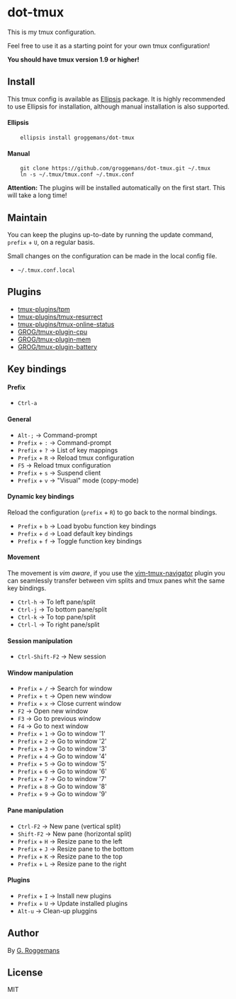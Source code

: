 # dot-tmux

This is my tmux configuration.

Feel free to use it as a starting point for your own tmux configuration!

**You should have tmux version 1.9 or higher!**

## Install
This tmux config is available as [Ellipsis][Ellipsis] package. It is highly
recommended to use Ellipsis for installation, although manual installation is
also supported.

#### Ellipsis
``` shell
    ellipsis install groggemans/dot-tmux
```

#### Manual
```shell
    git clone https://github.com/groggemans/dot-tmux.git ~/.tmux
    ln -s ~/.tmux/tmux.conf ~/.tmux.conf
```

**Attention:** The plugins will be installed automatically on the first start.
This will take a long time!

## Maintain
You can keep the plugins up-to-date by running the update command, `prefix` +
`U`, on a regular basis.

Small changes on the configuration can be made in the local config file.
- `~/.tmux.conf.local`

## Plugins
- [tmux-plugins/tpm][tpm]
- [tmux-plugins/tmux-resurrect][tmux-resurrect]
- [tmux-plugins/tmux-online-status][tmux-online-status]
- [GROG/tmux-plugin-cpu][tmux-plugin-cpu]
- [GROG/tmux-plugin-mem][tmux-plugin-mem]
- [GROG/tmux-plugin-battery][tmux-plugin-battery]

## Key bindings

#### Prefix
- `Ctrl-a`

#### General
- `Alt-;` -> Command-prompt
- `Prefix` + `:` -> Command-prompt
- `Prefix` + `?` -> List of key mappings
- `Prefix` + `R` -> Reload tmux configuration
- `F5` -> Reload tmux configuration
- `Prefix` + `s` -> Suspend client
- `Prefix` + `v` -> "Visual" mode (copy-mode)

#### Dynamic key bindings
Reload the configuration (`prefix` + `R`) to go back to the normal bindings.

- `Prefix` + `b` -> Load byobu function key bindings
- `Prefix` + `d` -> Load default key bindings
- `Prefix` + `f` -> Toggle function key bindings


#### Movement
The movement is *vim aware*, if you use the
[vim-tmux-navigator][vim-tmux-navigator] plugin
you can seamlessly transfer between vim splits and tmux panes whit the same
key bindings.

- `Ctrl-h` -> To left pane/split
- `Ctrl-j` -> To bottom pane/split
- `Ctrl-k` -> To top pane/split
- `Ctrl-l` -> To right pane/split

#### Session manipulation
- `Ctrl-Shift-F2` -> New session

#### Window manipulation
- `Prefix` + `/` -> Search for window
- `Prefix` + `t` -> Open new window
- `Prefix` + `x` -> Close current window
- `F2` -> Open new window
- `F3` -> Go to previous window
- `F4` -> Go to next window
- `Prefix` + `1` -> Go to window '1'
- `Prefix` + `2` -> Go to window '2'
- `Prefix` + `3` -> Go to window '3'
- `Prefix` + `4` -> Go to window '4'
- `Prefix` + `5` -> Go to window '5'
- `Prefix` + `6` -> Go to window '6'
- `Prefix` + `7` -> Go to window '7'
- `Prefix` + `8` -> Go to window '8'
- `Prefix` + `9` -> Go to window '9'

#### Pane manipulation
- `Ctrl-F2` -> New pane (vertical split)
- `Shift-F2` -> New pane (horizontal split)
- `Prefix` + `H` -> Resize pane to the left
- `Prefix` + `J` -> Resize pane to the bottom
- `Prefix` + `K` -> Resize pane to the top
- `Prefix` + `L` -> Resize pane to the right

#### Plugins
- `Prefix` + `I` -> Install new plugins
- `Prefix` + `U` -> Update installed plugins
- `Alt-u` -> Clean-up pluggins

## Author
By [G. Roggemans][groggemans]

## License
MIT

[Ellipsis]:             https://github.com/ellipsis/ellipsis

[tpm]:                  https://github.com/tmux-plugins/tpm
[tmux-resurrect]:       https://github.com/tmux-plugins/tmux-resurrect
[tmux-online-status]:   https://github.com/tmux-plugins/tmux-online-status
[tmux-plugin-cpu]:      https://github.com/GROG/tmux-plugin-cpu
[tmux-plugin-mem]:      https://github.com/GROG/tmux-plugin-mem
[tmux-plugin-battery]:  https://github.com/GROG/tmux-plugin-battery
[vim-tmux-navigator]:   https://github.com/christoomey/vim-tmux-navigator

[groggemans]:           https://github.com/groggemans
